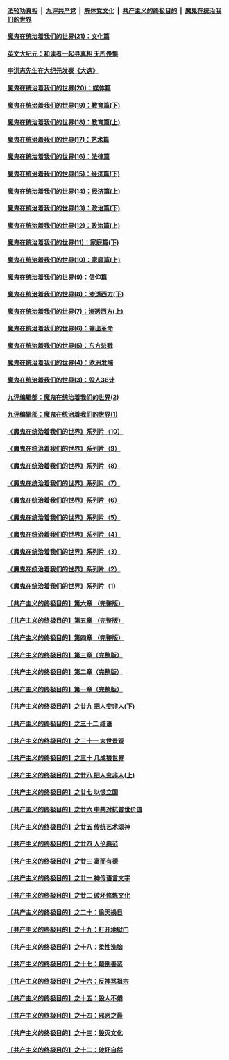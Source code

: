 ####  [法轮功真相](../../../../basic/blob/master/README.md?t=11291431) &nbsp;|&nbsp; [九评共产党](../../../../9ping.md/blob/master/README.md?t=11291431) &nbsp;|&nbsp; [解体党文化](../../../../jtdwh.md/blob/master/README.md?t=11291431)  &nbsp;|&nbsp; [共产主义的终极目的](../../../../gczydzjmd.md/blob/master/README.md?t=11291431) &nbsp;|&nbsp; [魔鬼在统治我们的世界](../../../../mgztzwmdsj.md/blob/master/README.md?t=11291431) 

#### [魔鬼在统治着我们的世界(21)：文化篇](../pages/nsc422/n10597706.md?t=11291431) 

#### [英文大纪元：和读者一起寻真相 无所畏惧](../pages/nsc422/n12542027.md?t=11291431) 

#### [李洪志先生在大纪元发表《大选》](../pages/nsc422/n12534746.md?t=11291431) 

#### [魔鬼在统治着我们的世界(20)：媒体篇](../pages/nsc422/n10586579.md?t=11291431) 

#### [魔鬼在统治着我们的世界(19)：教育篇(下)](../pages/nsc422/n10564808.md?t=11291431) 

#### [魔鬼在统治着我们的世界(18)：教育篇(上)](../pages/nsc422/n10526970.md?t=11291431) 

#### [魔鬼在统治着我们的世界(17)：艺术篇](../pages/nsc422/n10499093.md?t=11291431) 

#### [魔鬼在统治着我们的世界(16)：法律篇](../pages/nsc422/n10485969.md?t=11291431) 

#### [魔鬼在统治着我们的世界(15)：经济篇(下)](../pages/nsc422/n10469975.md?t=11291431) 

#### [魔鬼在统治着我们的世界(14)：经济篇(上)](../pages/nsc422/n10457370.md?t=11291431) 

#### [魔鬼在统治着我们的世界(13)：政治篇(下)](../pages/nsc422/n10448270.md?t=11291431) 

#### [魔鬼在统治着我们的世界(12)：政治篇(上)](../pages/nsc422/n10444576.md?t=11291431) 

#### [魔鬼在统治着我们的世界(11)：家庭篇(下)](../pages/nsc422/n10440961.md?t=11291431) 

#### [魔鬼在统治着我们的世界(10)：家庭篇(上)](../pages/nsc422/n10435448.md?t=11291431) 

#### [魔鬼在统治着我们的世界(9)：信仰篇](../pages/nsc422/n10432159.md?t=11291431) 

#### [魔鬼在统治着我们的世界(8)：渗透西方(下)](../pages/nsc422/n10429603.md?t=11291431) 

#### [魔鬼在统治着我们的世界(7)：渗透西方(上)](../pages/nsc422/n10426013.md?t=11291431) 

#### [魔鬼在统治着我们的世界(6)：输出革命](../pages/nsc422/n10421536.md?t=11291431) 

#### [魔鬼在统治着我们的世界(5)：东方杀戮](../pages/nsc422/n10417707.md?t=11291431) 

#### [魔鬼在统治着我们的世界(4)：欧洲发端](../pages/nsc422/n10414890.md?t=11291431) 

#### [魔鬼在统治着我们的世界(3)：毁人36计](../pages/nsc422/n10411583.md?t=11291431) 

#### [九评编辑部：魔鬼在统治着我们的世界(2)](../pages/nsc422/n10410036.md?t=11291431) 

#### [九评编辑部：魔鬼在统治着我们的世界(1)](../pages/nsc422/n10406825.md?t=11291431) 

#### [《魔鬼在统治着我们的世界》系列片（10）](../pages/nsc422/n12292670.md?t=11291431) 

#### [《魔鬼在统治着我们的世界》系列片（9）](../pages/nsc422/n12290859.md?t=11291431) 

#### [《魔鬼在统治着我们的世界》系列片（8）](../pages/nsc422/n12287445.md?t=11291431) 

#### [《魔鬼在统治着我们的世界》系列片（7）](../pages/nsc422/n12283425.md?t=11291431) 

#### [《魔鬼在统治着我们的世界》系列片（6）](../pages/nsc422/n12282314.md?t=11291431) 

#### [《魔鬼在统治着我们的世界》系列片（5）](../pages/nsc422/n12281419.md?t=11291431) 

#### [《魔鬼在统治着我们的世界》系列片（4）](../pages/nsc422/n12274024.md?t=11291431) 

#### [《魔鬼在统治着我们的世界》系列片（3）](../pages/nsc422/n12271322.md?t=11291431) 

#### [《魔鬼在统治着我们的世界》系列片（2）](../pages/nsc422/n12269049.md?t=11291431) 

#### [《魔鬼在统治着我们的世界》系列片（1）](../pages/nsc422/n12267575.md?t=11291431) 

#### [【共产主义的终极目的】第六章 （完整版）](../pages/nsc422/n11428913.md?t=11291431) 

#### [【共产主义的终极目的】第五章 （完整版）](../pages/nsc422/n11428912.md?t=11291431) 

#### [【共产主义的终极目的】第四章 （完整版）](../pages/nsc422/n11428907.md?t=11291431) 

#### [【共产主义的终极目的】第三章（完整版）](../pages/nsc422/n11428848.md?t=11291431) 

#### [【共产主义的终极目的】第二章（完整版）](../pages/nsc422/n11428831.md?t=11291431) 

#### [【共产主义的终极目的】第一章（完整版）](../pages/nsc422/n11417651.md?t=11291431) 

#### [【共产主义的终极目的】之廿九 把人变非人(下)](../pages/nsc422/n11344140.md?t=11291431) 

#### [【共产主义的终极目的】之三十二 结语](../pages/nsc422/n11360535.md?t=11291431) 

#### [【共产主义的终极目的】之三十一 末世景观](../pages/nsc422/n11351129.md?t=11291431) 

#### [【共产主义的终极目的】之三十 几成狼世界](../pages/nsc422/n11348280.md?t=11291431) 

#### [【共产主义的终极目的】之廿八 把人变非人(上)](../pages/nsc422/n11340492.md?t=11291431) 

#### [【共产主义的终极目的】之廿七 以恨立国](../pages/nsc422/n11336944.md?t=11291431) 

#### [【共产主义的终极目的】之廿六 中共对抗普世价值](../pages/nsc422/n11324785.md?t=11291431) 

#### [【共产主义的终极目的】之廿五 传统艺术颂神](../pages/nsc422/n11296396.md?t=11291431) 

#### [【共产主义的终极目的】之廿四 人伦典范](../pages/nsc422/n11296397.md?t=11291431) 

#### [【共产主义的终极目的】之廿三 富而有德](../pages/nsc422/n11283598.md?t=11291431) 

#### [【共产主义的终极目的】之廿一 神传语言文字](../pages/nsc422/n11263265.md?t=11291431) 

#### [【共产主义的终极目的】之廿二 破坏修炼文化](../pages/nsc422/n11245728.md?t=11291431) 

#### [【共产主义的终极目的】之二十：偷天换日](../pages/nsc422/n11238846.md?t=11291431) 

#### [【共产主义的终极目的】之十九：打开地狱门](../pages/nsc422/n11206376.md?t=11291431) 

#### [【共产主义的终极目的】之十八：柔性洗脑](../pages/nsc422/n11199994.md?t=11291431) 

#### [【共产主义的终极目的】之十七：颠倒善恶](../pages/nsc422/n11179782.md?t=11291431) 

#### [【共产主义的终极目的】之十六：反神骂祖宗](../pages/nsc422/n11166798.md?t=11291431) 

#### [【共产主义的终极目的】之十五：毁人不倦](../pages/nsc422/n11166792.md?t=11291431) 

#### [【共产主义的终极目的】之十四：邪恶之最](../pages/nsc422/n11150249.md?t=11291431) 

#### [【共产主义的终极目的】之十三：毁灭文化](../pages/nsc422/n11135227.md?t=11291431) 

#### [【共产主义的终极目的】之十二：破坏自然](../pages/nsc422/n11135214.md?t=11291431) 

